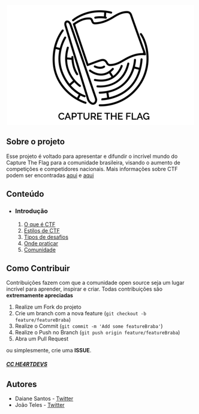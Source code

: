<div style="text-align:center"><img src="./assets/icons/ctf.png" /></div>

## Sobre o projeto

Esse projeto é voltado para apresentar e difundir o incrível mundo do Capture The Flag para a comunidade brasileira, visando o aumento de competições e competidores nacionais.
Mais informações sobre CTF podem ser encontradas [aqui](https://ctfs.github.io/resources/) e [aqui](https://trailofbits.github.io/ctf)

## Conteúdo

- ### Introdução

  1. [O que é CTF](/docs/intro/oqueéctf.md)
  2. [Estilos de CTF](/docs/intro/estilos.md)
  3. [Tipos de desafios](/docs/intro/tiposdechalls.md)
  4. [Onde praticar](/docs/intro/praticar.md)
  5. [Comunidade](/docs/intro/comunidade.md)

## Como Contribuir

Contribuições fazem com que a comunidade open source seja um lugar incrível para aprender, inspirar e criar. Todas contribuições são **extremamente apreciadas**

1. Realize um Fork do projeto
2. Crie um branch com a nova feature (`git checkout -b feature/featureBraba`)
3. Realize o Commit (`git commit -m 'Add some featureBraba'`)
4. Realize o Push no Branch (`git push origin feature/featureBraba`)
5. Abra um Pull Request

ou simplesmente, crie uma **ISSUE**.

###### **_[CC HE4RTDEVS](https://github.com/he4rt/4noobs)_**

## Autores

- Daiane Santos - [Twitter](https://twitter.com/wh0isdxk)
- João Teles - [Twitter](https://twitter.com/_73735)
